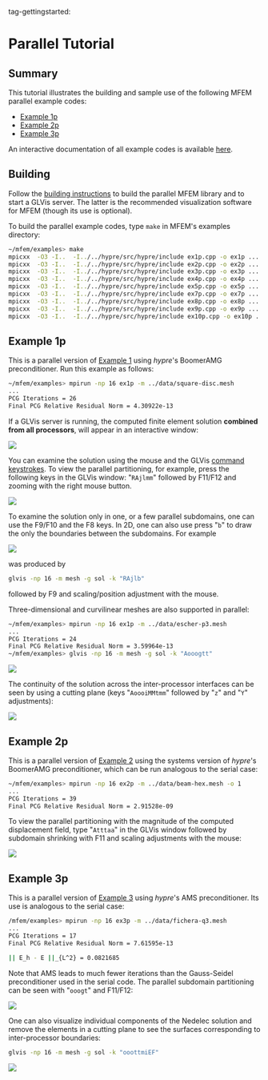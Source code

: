 tag-gettingstarted:

# Parallel Tutorial

## Summary

This tutorial illustrates the building and sample use of the following MFEM parallel example codes:

  - [Example 1p](#example-1p)
  - [Example 2p](#example-2p)
  - [Example 3p](#example-3p)

An interactive documentation of all example codes is available [here](examples.md).

## Building

Follow the [building instructions](building.md) to build the parallel MFEM library and to start a GLVis server. The latter is the recommended visualization software for MFEM (though its use is optional).

To build the parallel example codes, type `make` in MFEM's examples directory:
```sh
~/mfem/examples> make
mpicxx  -O3 -I..  -I../../hypre/src/hypre/include ex1p.cpp -o ex1p ...
mpicxx  -O3 -I..  -I../../hypre/src/hypre/include ex2p.cpp -o ex2p ...
mpicxx  -O3 -I..  -I../../hypre/src/hypre/include ex3p.cpp -o ex3p ...
mpicxx  -O3 -I..  -I../../hypre/src/hypre/include ex4p.cpp -o ex4p ...
mpicxx  -O3 -I..  -I../../hypre/src/hypre/include ex5p.cpp -o ex5p ...
mpicxx  -O3 -I..  -I../../hypre/src/hypre/include ex7p.cpp -o ex7p ...
mpicxx  -O3 -I..  -I../../hypre/src/hypre/include ex8p.cpp -o ex8p ...
mpicxx  -O3 -I..  -I../../hypre/src/hypre/include ex9p.cpp -o ex9p ...
mpicxx  -O3 -I..  -I../../hypre/src/hypre/include ex10p.cpp -o ex10p ...
```

## Example 1p

This is a parallel version of [Example 1](serial-tutorial.md#example-1) using *hypre*'s BoomerAMG preconditioner. Run this example as follows:
```sh
~/mfem/examples> mpirun -np 16 ex1p -m ../data/square-disc.mesh
...
PCG Iterations = 26
Final PCG Relative Residual Norm = 4.30922e-13
```

If a GLVis server is running, the computed finite element solution **combined from all processors**, will appear in an interactive window:

![](img/tutorial/ex1p-np16-1.png)

You can examine the solution using the mouse and the GLVis [command keystrokes](https://raw.githubusercontent.com/glvis/glvis/master/README).
To view the parallel partitioning, for example, press the following keys in the GLVis window: "`RAjlmm`" followed by F11/F12 and zooming with the right mouse button.

![](img/tutorial/ex1p-np16-2.png)

To examine the solution only in one, or a few parallel subdomains, one can use the F9/F10 and the F8 keys. In 2D, one can also use press "`b`" to draw the only the boundaries between the subdomains. For example

![](img/tutorial/ex1p-np16-3.png)

was produced by
```sh
glvis -np 16 -m mesh -g sol -k "RAjlb"
```
followed by F9 and scaling/position adjustment with the mouse.

Three-dimensional and curvilinear meshes are also supported in parallel:

```sh
~/mfem/examples> mpirun -np 16 ex1p -m ../data/escher-p3.mesh
...
PCG Iterations = 24
Final PCG Relative Residual Norm = 3.59964e-13
~/mfem/examples> glvis -np 16 -m mesh -g sol -k "Aooogtt"
```

![](img/tutorial/ex1p-np16-escher-1.png)

The continuity of the solution across the inter-processor interfaces can be seen by using a cutting plane (keys "`AoooiMMtmm`" followed by "`z`" and "`Y`" adjustments):

![](img/tutorial/ex1p-np16-escher-2.png)


## Example 2p

This is a parallel version of [Example 2](serial-tutorial.md#example-2) using the systems version of *hypre*'s BoomerAMG preconditioner, which can be run analogous to the serial case:

```sh
~/mfem/examples> mpirun -np 16 ex2p -m ../data/beam-hex.mesh -o 1
...
PCG Iterations = 39
Final PCG Relative Residual Norm = 2.91528e-09
```

To view the parallel partitioning with the magnitude of the computed displacement field, type "`Atttaa`" in the GLVis window followed by subdomain shrinking with F11 and scaling adjustments with the mouse:

![](img/tutorial/ex2p-np16-beam-hex.png)

## Example 3p

This is a parallel version of [Example 3](serial-tutorial.md#example-3) using *hypre*'s AMS preconditioner. Its use is analogous to the serial case:

```sh
/mfem/examples> mpirun -np 16 ex3p -m ../data/fichera-q3.mesh
...
PCG Iterations = 17
Final PCG Relative Residual Norm = 7.61595e-13

|| E_h - E ||_{L^2} = 0.0821685
```

Note that AMS leads to much fewer iterations than the Gauss-Seidel preconditioner used in the serial code. The parallel subdomain partitioning can be seen with "`ooogt`" and F11/F12:

![](img/tutorial/ex3p-np16-fichera-q3.png)

One can also visualize individual components of the Nedelec solution and remove the elements in a cutting plane to see the surfaces corresponding to inter-processor boundaries:
```sh
glvis -np 16 -m mesh -g sol -k "ooottmiEF"
```

![](img/tutorial/ex3p-np16-fichera-q3-2.png)

